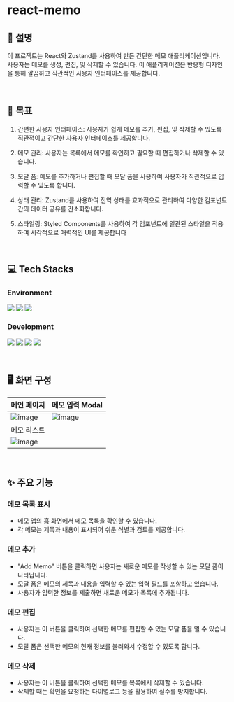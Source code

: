 # react-memo

## 💬 설명

이 프로젝트는 React와 Zustand를 사용하여 만든 간단한 메모 애플리케이션입니다. 사용자는 메모를 생성, 편집, 및 삭제할 수 있습니다. 이 애플리케이션은 반응형 디자인을 통해 깔끔하고 직관적인 사용자 인터페이스를 제공합니다.

&nbsp;

## 🎯 목표

1. 간편한 사용자 인터페이스: 사용자가 쉽게 메모를 추가, 편집, 및 삭제할 수 있도록 직관적이고 간단한 사용자 인터페이스를 제공합니다.

2. 메모 관리: 사용자는 목록에서 메모를 확인하고 필요할 때 편집하거나 삭제할 수 있습니다.

3. 모달 폼: 메모를 추가하거나 편집할 때 모달 폼을 사용하여 사용자가 직관적으로 입력할 수 있도록 합니다.

4. 상태 관리: Zustand를 사용하여 전역 상태를 효과적으로 관리하여 다양한 컴포넌트 간의 데이터 공유를 간소화합니다.

5. 스타일링: Styled Components를 사용하여 각 컴포넌트에 일관된 스타일을 적용하여 시각적으로 매력적인 UI를 제공합니다

&nbsp;

## 💻 Tech Stacks

### Environment

<img src="https://img.shields.io/badge/visualstudiocode-007ACC?style=for-the-badge&logo=visualstudiocode&logoColor=white"> <img src="https://img.shields.io/badge/git-F05032?style=for-the-badge&logo=git&logoColor=white"> <img src="https://img.shields.io/badge/github-181717?style=for-the-badge&logo=github&logoColor=white">

### Development

<img src="https://img.shields.io/badge/javascript-F7DF1E?style=for-the-badge&logo=javascript&logoColor=white"> <img src="https://img.shields.io/badge/React-20232A?style=for-the-badge&logo=React&logoColor=61DAFB"> <img src="https://img.shields.io/badge/zustand-2361DAFB?style=for-the-badge&logo=React&logoColor=white"> <img src="https://img.shields.io/badge/styled components-DB7093?style=for-the-badge&logo=styledcomponents&logoColor=white">

&nbsp;

## 🖥️ 화면 구성

|메인 페이지|메모 입력 Modal|
|-------------------------|-------------------------|
|![image](https://github.com/kmseunh/react-checklist/assets/105186724/77e6bbf6-a092-4396-973c-d3d701522922)|![image](https://github.com/kmseunh/react-checklist/assets/105186724/886d939b-8185-42c5-8b3b-8df2b1174baa)
|메모 리스트|
![image](https://github.com/kmseunh/react-checklist/assets/105186724/345d1bc6-f806-4b44-9bcc-a4a5fc630131)|

&nbsp;

## ✨ 주요 기능

### 메모 목록 표시
- 메모 앱의 홈 화면에서 메모 목록을 확인할 수 있습니다.
- 각 메모는 제목과 내용이 표시되어 쉬운 식별과 검토를 제공합니다.

### 메모 추가

- "Add Memo" 버튼을 클릭하면 사용자는 새로운 메모를 작성할 수 있는 모달 폼이 나타납니다.
- 모달 폼은 메모의 제목과 내용을 입력할 수 있는 입력 필드를 포함하고 있습니다.
- 사용자가 입력한 정보를 제출하면 새로운 메모가 목록에 추가됩니다.

### 메모 편집

- 사용자는 이 버튼을 클릭하여 선택한 메모를 편집할 수 있는 모달 폼을 열 수 있습니다.
- 모달 폼은 선택한 메모의 현재 정보를 불러와서 수정할 수 있도록 합니다.

### 메모 삭제

- 사용자는 이 버튼을 클릭하여 선택한 메모를 목록에서 삭제할 수 있습니다.
- 삭제할 때는 확인을 요청하는 다이얼로그 등을 활용하여 실수를 방지합니다.
